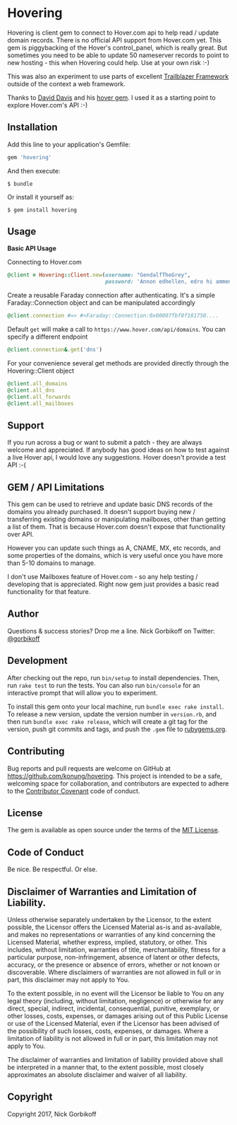 # Hovering

Hovering is client gem to connect to Hover.com api to help read / update domain records. There is no official API support from Hover.com yet. This gem is piggybacking of the Hover's control_panel, which is really great. But sometimes you need to be able to update 50 nameserver records to point to new hosting - this when Hovering could help. Use at your own risk :-)

This was also an experiment to use parts of excellent [Trailblazer Framework](http://trb.to) outside of the context a web framework.

Thanks to [David Davis](https://github.com/daviddavis) and his [hover gem](https://github.com/daviddavis/hover). I used it as a starting point to explore Hover.com's API :-)

## Installation

Add this line to your application's Gemfile:

```ruby
gem 'hovering'
```

And then execute:

    $ bundle

Or install it yourself as:

    $ gem install hovering

## Usage

**Basic API Usage**


Connecting to Hover.com
```ruby
@client = Hovering::Client.new(username: "GendalfTheGrey",
                               password: 'Annon edhellen, edro hi ammen.')
```

Create a reusable Faraday connection after authenticating. It's a simple Faraday::Connection object and can be manipulated accordingly

```ruby
@client.connection #=> #<Faraday::Connection:0x00007fbf0f181750....
```
Default `get` will make a call to `https://www.hover.com/api/domains`. You can specify a different endpoint
```ruby
@client.connection&.get('dns')
```

For your convenience several get methods are provided directly through the Hovering::Client object

```ruby
@client.all_domains
@client.all_dns
@client.all_forwards
@client.all_mailboxes
```

## Support
If you run across a bug or want to submit a patch - they are always welcome and appreciated. If anybody has good ideas on how to test against a live Hover api, I would love any suggestions. Hover doesn't provide a test API :-(

## GEM / API Limitations
This gem can be used to retrieve and update basic DNS records of the domains you already purchased. It doesn't support buying new / transferring existing domains or manipulating mailboxes, other than getting a list of them. That is because Hover.com doesn't expose that functionality over API.

However you can update such things as A, CNAME, MX, etc records, and some properties of the domains, which is very useful once you have more than 5-10 domains to manage.

I don't use Mailboxes feature of Hover.com - so any help testing / developing that is appreciated. Right now gem just provides a basic read functionality for that feature.

## Author
Questions & success stories? Drop me a line. Nick Gorbikoff on Twitter:  [@gorbikoff](https://twitter.com/gorbikoff)

## Development

After checking out the repo, run `bin/setup` to install dependencies. Then, run `rake test` to run the tests. You can also run `bin/console` for an interactive prompt that will allow you to experiment.

To install this gem onto your local machine, run `bundle exec rake install`. To release a new version, update the version number in `version.rb`, and then run `bundle exec rake release`, which will create a git tag for the version, push git commits and tags, and push the `.gem` file to [rubygems.org](https://rubygems.org).

## Contributing

Bug reports and pull requests are welcome on GitHub at https://github.com/konung/hovering. This project is intended to be a safe, welcoming space for collaboration, and contributors are expected to adhere to the [Contributor Covenant](http://contributor-covenant.org) code of conduct.


## License

The gem is available as open source under the terms of the [MIT License](http://opensource.org/licenses/MIT).

## Code of Conduct

Be nice. Be respectful. Or else.

## Disclaimer of Warranties and Limitation of Liability.

Unless otherwise separately undertaken by the Licensor, to the extent possible, the Licensor offers the Licensed Material as-is and as-available, and makes no representations or warranties of any kind concerning the Licensed Material, whether express, implied, statutory, or other. This includes, without limitation, warranties of title, merchantability, fitness for a particular purpose, non-infringement, absence of latent or other defects, accuracy, or the presence or absence of errors, whether or not known or discoverable. Where disclaimers of warranties are not allowed in full or in part, this disclaimer may not apply to You.

To the extent possible, in no event will the Licensor be liable to You on any legal theory (including, without limitation, negligence) or otherwise for any direct, special, indirect, incidental, consequential, punitive, exemplary, or other losses, costs, expenses, or damages arising out of this Public License or use of the Licensed Material, even if the Licensor has been advised of the possibility of such losses, costs, expenses, or damages. Where a limitation of liability is not allowed in full or in part, this limitation may not apply to You.

The disclaimer of warranties and limitation of liability provided above shall be interpreted in a manner that, to the extent possible, most closely approximates an absolute disclaimer and waiver of all liability.

## Copyright

Copyright 2017, Nick Gorbikoff
